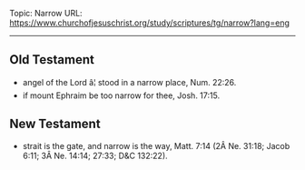 Topic: Narrow
URL: https://www.churchofjesuschrist.org/study/scriptures/tg/narrow?lang=eng

---

## Old Testament

- angel of the Lord â¦ stood in a narrow place, Num. 22:26.
- if mount Ephraim be too narrow for thee, Josh. 17:15.

## New Testament

- strait is the gate, and narrow is the way, Matt. 7:14 (2Â Ne. 31:18; Jacob 6:11; 3Â Ne. 14:14; 27:33; D&C 132:22).

